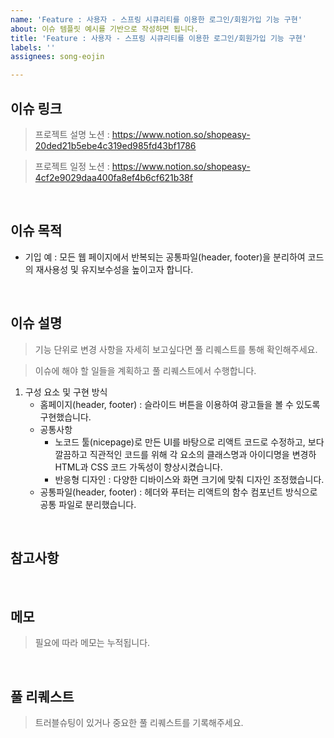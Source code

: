 ```yaml
---
name: 'Feature : 사용자 - 스프링 시큐리티를 이용한 로그인/회원가입 기능 구현'
about: 이슈 템플릿 예시를 기반으로 작성하면 됩니다.
title: 'Feature : 사용자 - 스프링 시큐리티를 이용한 로그인/회원가입 기능 구현'
labels: ''
assignees: song-eojin

---
```


## 이슈 링크
> 프로젝트 설명 노션 : https://www.notion.so/shopeasy-20ded21b5ebe4c319ed985fd43bf1786

> 프로젝트 일정 노션 : https://www.notion.so/shopeasy-4cf2e9029daa400fa8ef4b6cf621b38f

<br>

## 이슈 목적
- 기입 예 : 모든 웹 페이지에서 반복되는 공통파일(header, footer)을 분리하여 코드의 재사용성 및 유지보수성을 높이고자 합니다.

<br>

## 이슈 설명

> 기능 단위로 변경 사항을 자세히 보고싶다면
> 풀 리퀘스트를 통해 확인해주세요.

> 이슈에 해야 할 일들을 계획하고 풀 리퀘스트에서 수행합니다.

<!-- 아래의 예시를 기반으로 작성해보세요. -->
1. 구성 요소 및 구현 방식
   - 홈페이지(header, footer) :  슬라이드 버튼을 이용하여 광고들을 볼 수 있도록 구현했습니다.
   - 공통사항
     - 노코드 툴(nicepage)로 만든 UI를 바탕으로 리액트 코드로 수정하고, 보다 깔끔하고 직관적인 코드를 위해 각 요소의 클래스명과 아이디명을 변경하 HTML과 CSS 코드 가독성이 향상시켰습니다.
     - 반응형 디자인 : 다양한 디바이스와 화면 크기에 맞춰 디자인 조정했습니다.
   - 공통파일(header, footer) : 헤더와 푸터는 리액트의 함수 컴포넌트 방식으로 공통 파일로 분리했습니다.

<br>

## 참고사항
<!-- 참고할 사항이 없다면 항목 삭제 -->

<br>

## 메모
> 필요에 따라 메모는 누적됩니다.

<!-- 메모할 사항이 없다면 항목 삭제 -->

<br>

## 풀 리퀘스트
> 트러블슈팅이 있거나 중요한 풀 리퀘스트를 기록해주세요.
<!--기입 예: #66-->
